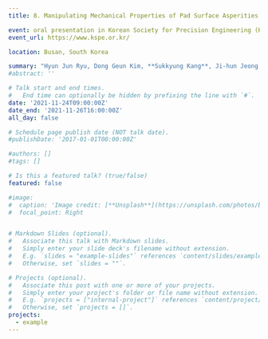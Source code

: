 ```yaml
---
title: 8. Manipulating Mechanical Properties of Pad Surface Asperities for Material Removal Rate Enhancement in Chemical Mechanical Polishing

event: oral presentation in Korean Society for Precision Engineering (KSPE)
event_url: https://www.kspe.or.kr/

location: Busan, South Korea

summary: "Hyun Jun Ryu, Dong Geun Kim, **Sukkyung Kang**, Ji-hun Jeong, Sanha Kim"
#abstract: ''

# Talk start and end times.
#   End time can optionally be hidden by prefixing the line with `#`.
date: '2021-11-24T09:00:00Z'
date_end: '2021-11-26T16:00:00Z'
all_day: false

# Schedule page publish date (NOT talk date).
#publishDate: '2017-01-01T00:00:00Z'

#authors: []
#tags: []

# Is this a featured talk? (true/false)
featured: false

#image:
#  caption: 'Image credit: [**Unsplash**](https://unsplash.com/photos/bzdhc5b3Bxs)'
#  focal_point: Right


# Markdown Slides (optional).
#   Associate this talk with Markdown slides.
#   Simply enter your slide deck's filename without extension.
#   E.g. `slides = "example-slides"` references `content/slides/example-slides.md`.
#   Otherwise, set `slides = ""`.

# Projects (optional).
#   Associate this post with one or more of your projects.
#   Simply enter your project's folder or file name without extension.
#   E.g. `projects = ["internal-project"]` references `content/project/deep-learning/index.md`.
#   Otherwise, set `projects = []`.
projects:
  - example
---
```



